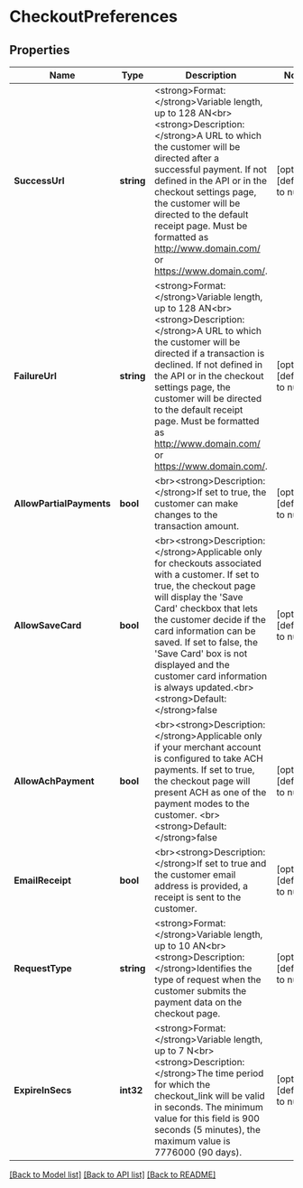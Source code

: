 # CheckoutPreferences

## Properties
Name | Type | Description | Notes
------------ | ------------- | ------------- | -------------
**SuccessUrl** | **string** | &lt;strong&gt;Format: &lt;/strong&gt;Variable length, up to 128 AN&lt;br&gt;&lt;strong&gt;Description: &lt;/strong&gt;A URL to which the customer will be directed after a successful payment. If not defined in the API or in the checkout settings page, the customer will be directed to the default receipt page. Must be formatted as http://www.domain.com/ or https://www.domain.com/.  | [optional] [default to null]
**FailureUrl** | **string** | &lt;strong&gt;Format: &lt;/strong&gt;Variable length, up to 128 AN&lt;br&gt;&lt;strong&gt;Description: &lt;/strong&gt;A URL to which the customer will be directed if a transaction is declined. If not defined in the API or in the checkout settings page, the customer will be directed to the default receipt page. Must be formatted as http://www.domain.com/ or https://www.domain.com/.  | [optional] [default to null]
**AllowPartialPayments** | **bool** | &lt;br&gt;&lt;strong&gt;Description: &lt;/strong&gt;If set to true, the customer can make changes to the transaction amount. | [optional] [default to null]
**AllowSaveCard** | **bool** | &lt;br&gt;&lt;strong&gt;Description: &lt;/strong&gt;Applicable only for checkouts associated with a customer. If set to true, the checkout page will display the &#x27;Save Card&#x27; checkbox that lets the customer decide if the card information can be saved. If set to false, the &#x27;Save Card&#x27; box is not displayed and the customer card information is always updated.&lt;br&gt;&lt;strong&gt;Default: &lt;/strong&gt;false | [optional] [default to null]
**AllowAchPayment** | **bool** | &lt;br&gt;&lt;strong&gt;Description: &lt;/strong&gt;Applicable only if your merchant account is configured to take ACH payments. If set to true, the checkout page will present ACH as one of the payment modes to the customer. &lt;br&gt;&lt;strong&gt;Default: &lt;/strong&gt;false | [optional] [default to null]
**EmailReceipt** | **bool** | &lt;br&gt;&lt;strong&gt;Description: &lt;/strong&gt;If set to true and the customer email address is provided, a receipt is sent to the customer.  | [optional] [default to null]
**RequestType** | **string** | &lt;strong&gt;Format: &lt;/strong&gt;Variable length, up to 10 AN&lt;br&gt;&lt;strong&gt;Description: &lt;/strong&gt;Identifies the type of request when the customer submits the payment data on the checkout page.   | [optional] [default to null]
**ExpireInSecs** | **int32** | &lt;strong&gt;Format: &lt;/strong&gt;Variable length, up to 7 N&lt;br&gt;&lt;strong&gt;Description: &lt;/strong&gt;The time period for which the checkout_link will be valid in seconds. The minimum value for this field is 900 seconds  (5 minutes),  the maximum value is 7776000 (90 days). | [optional] [default to null]

[[Back to Model list]](../README.md#documentation-for-models) [[Back to API list]](../README.md#documentation-for-api-endpoints) [[Back to README]](../README.md)

